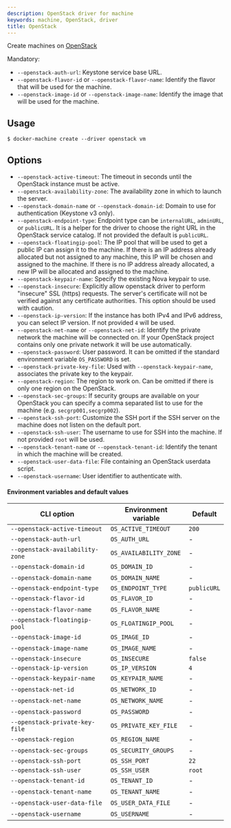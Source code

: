 ```yaml
---
description: OpenStack driver for machine
keywords: machine, OpenStack, driver
title: OpenStack
---
```


Create machines on [OpenStack](http://www.openstack.org/software/)

Mandatory:

-   `--openstack-auth-url`: Keystone service base URL.
-   `--openstack-flavor-id` or `--openstack-flavor-name`: Identify the flavor that will be used for the machine.
-   `--openstack-image-id` or `--openstack-image-name`: Identify the image that will be used for the machine.

## Usage

    $ docker-machine create --driver openstack vm

## Options

-   `--openstack-active-timeout`: The timeout in seconds until the OpenStack instance must be active.
-   `--openstack-availability-zone`: The availability zone in which to launch the server.
-   `--openstack-domain-name` or `--openstack-domain-id`: Domain to use for authentication (Keystone v3 only).
-   `--openstack-endpoint-type`: Endpoint type can be `internalURL`, `adminURL`, or `publicURL`. It is a helper for the driver
    to choose the right URL in the OpenStack service catalog. If not provided the default is `publicURL`.
-   `--openstack-floatingip-pool`: The IP pool that will be used to get a public IP can assign it to the machine. If there is an
    IP address already allocated but not assigned to any machine, this IP will be chosen and assigned to the machine. If
    there is no IP address already allocated, a new IP will be allocated and assigned to the machine.
-   `--openstack-keypair-name`: Specify the existing Nova keypair to use.
-   `--openstack-insecure`: Explicitly allow openstack driver to perform "insecure" SSL (https) requests. The server's certificate will not be verified against any certificate authorities. This option should be used with caution.
-   `--openstack-ip-version`: If the instance has both IPv4 and IPv6 address, you can select IP version. If not provided `4` will be used.
-   `--openstack-net-name` or `--openstack-net-id`: Identify the private network the machine will be connected on. If your OpenStack project contains only one private network it will be use automatically.
-   `--openstack-password`: User password. It can be omitted if the standard environment variable `OS_PASSWORD` is set.
-   `--openstack-private-key-file`: Used with `--openstack-keypair-name`, associates the private key to the keypair.
-   `--openstack-region`: The region to work on. Can be omitted if there is only one region on the OpenStack.
-   `--openstack-sec-groups`: If security groups are available on your OpenStack you can specify a comma separated list
    to use for the machine (e.g. `secgrp001,secgrp002`).
-   `--openstack-ssh-port`: Customize the SSH port if the SSH server on the machine does not listen on the default port.
-   `--openstack-ssh-user`: The username to use for SSH into the machine. If not provided `root` will be used.
-   `--openstack-tenant-name` or `--openstack-tenant-id`: Identify the tenant in which the machine will be created.
-   `--openstack-user-data-file`: File containing an OpenStack userdata script.
-   `--openstack-username`: User identifier to authenticate with.

#### Environment variables and default values

| CLI option                      | Environment variable   | Default     |
| ------------------------------- | ---------------------- | ----------- |
| `--openstack-active-timeout`    | `OS_ACTIVE_TIMEOUT`    | `200`       |
| `--openstack-auth-url`          | `OS_AUTH_URL`          | -           |
| `--openstack-availability-zone` | `OS_AVAILABILITY_ZONE` | -           |
| `--openstack-domain-id`         | `OS_DOMAIN_ID`         | -           |
| `--openstack-domain-name`       | `OS_DOMAIN_NAME`       | -           |
| `--openstack-endpoint-type`     | `OS_ENDPOINT_TYPE`     | `publicURL` |
| `--openstack-flavor-id`         | `OS_FLAVOR_ID`         | -           |
| `--openstack-flavor-name`       | `OS_FLAVOR_NAME`       | -           |
| `--openstack-floatingip-pool`   | `OS_FLOATINGIP_POOL`   | -           |
| `--openstack-image-id`          | `OS_IMAGE_ID`          | -           |
| `--openstack-image-name`        | `OS_IMAGE_NAME`        | -           |
| `--openstack-insecure`          | `OS_INSECURE`          | `false`     |
| `--openstack-ip-version`        | `OS_IP_VERSION`        | `4`         |
| `--openstack-keypair-name`      | `OS_KEYPAIR_NAME`      | -           |
| `--openstack-net-id`            | `OS_NETWORK_ID`        | -           |
| `--openstack-net-name`          | `OS_NETWORK_NAME`      | -           |
| `--openstack-password`          | `OS_PASSWORD`          | -           |
| `--openstack-private-key-file`  | `OS_PRIVATE_KEY_FILE`  | -           |
| `--openstack-region`            | `OS_REGION_NAME`       | -           |
| `--openstack-sec-groups`        | `OS_SECURITY_GROUPS`   | -           |
| `--openstack-ssh-port`          | `OS_SSH_PORT`          | `22`        |
| `--openstack-ssh-user`          | `OS_SSH_USER`          | `root`      |
| `--openstack-tenant-id`         | `OS_TENANT_ID`         | -           |
| `--openstack-tenant-name`       | `OS_TENANT_NAME`       | -           |
| `--openstack-user-data-file`    | `OS_USER_DATA_FILE`    | -           |
| `--openstack-username`          | `OS_USERNAME`          | -           |
